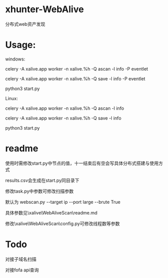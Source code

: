 # xhunter-WebAlive
分布式web资产发现


# Usage:

windows:

 celery -A xalive.app worker -n xalive.%h -Q ascan -l info -P eventlet
 
 celery -A xalive.app worker -n xalive.%h -Q save -l info -P eventlet
 
 python3 start.py
 
Linux:

 celery -A xalive.app worker -n xalive.%h -Q ascan -l info
 
 celery -A xalive.app worker -n xalive.%h -Q save -l info
 
 python3 start.py
 
# readme

使用时需修改start.py中节点的值，十一结束后有空会写具体分布式搭建与使用方式

 results.csv会生成在start.py同目录下
 
 修改task.py中参数可修改扫描参数
 
 默认为 webscan.py --target ip --port large --brute True
 
 具体参数见\xalive\WebAliveScan\readme.md

 修改\xalive\WebAliveScan\config.py可修改线程数等参数
 
 # Todo
 
  对接子域名扫描
  
  对接fofa api查询
